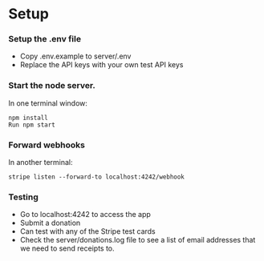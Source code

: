 # Setup

### Setup the .env file
* Copy .env.example to server/.env
* Replace the API keys with your own test API keys

### Start the node server.

In one terminal window:
```
npm install
Run npm start
```

### Forward webhooks

In another terminal:
```
stripe listen --forward-to localhost:4242/webhook
```

### Testing
* Go to localhost:4242 to access the app
* Submit a donation
* Can test with any of the Stripe test cards
* Check the server/donations.log file to see a list of email addresses that we need to send receipts to.